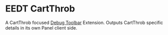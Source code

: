 # EEDT CartThrob

A CartThrob focused [Debug Toolbar](https://github.com/mithra62/ee_debug_toolbar) Extension. Outputs CartThrob specific details in its own Panel client side. 


